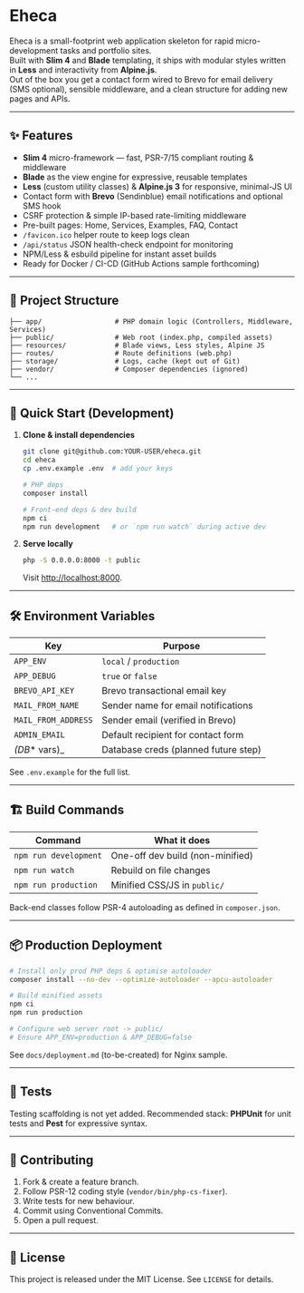 # Eheca

Eheca is a small-footprint web application skeleton for rapid micro-development tasks and portfolio sites.  
Built with **Slim 4** and **Blade** templating, it ships with modular styles written in **Less** and interactivity from **Alpine.js**.  
Out of the box you get a contact form wired to Brevo for email delivery (SMS optional), sensible middleware, and a clean structure for adding new pages and APIs.

---

## ✨ Features

* **Slim 4** micro-framework — fast, PSR-7/15 compliant routing & middleware
* **Blade** as the view engine for expressive, reusable templates
* **Less** (custom utility classes) & **Alpine.js 3** for responsive, minimal-JS UI
* Contact form with **Brevo** (Sendinblue) email notifications and optional SMS hook
* CSRF protection & simple IP-based rate-limiting middleware
* Pre-built pages: Home, Services, Examples, FAQ, Contact
* `/favicon.ico` helper route to keep logs clean
* `/api/status` JSON health-check endpoint for monitoring
* NPM/Less & esbuild pipeline for instant asset builds
* Ready for Docker / CI-CD (GitHub Actions sample forthcoming)

---

## 📂 Project Structure

```
├── app/                  # PHP domain logic (Controllers, Middleware, Services)
├── public/               # Web root (index.php, compiled assets)
├── resources/            # Blade views, Less styles, Alpine JS
├── routes/               # Route definitions (web.php)
├── storage/              # Logs, cache (kept out of Git)
├── vendor/               # Composer dependencies (ignored)
└── ...
```

---

## 🚀 Quick Start (Development)

1. **Clone & install dependencies**

   ```bash
   git clone git@github.com:YOUR-USER/eheca.git
   cd eheca
   cp .env.example .env  # add your keys

   # PHP deps
   composer install

   # Front-end deps & dev build
   npm ci
   npm run development   # or `npm run watch` during active dev
   ```

2. **Serve locally**

   ```bash
   php -S 0.0.0.0:8000 -t public
   ```
   Visit <http://localhost:8000>.

---

## 🛠 Environment Variables

| Key                | Purpose                               |
|--------------------|---------------------------------------|
| `APP_ENV`          | `local` / `production`                |
| `APP_DEBUG`        | `true` or `false`                     |
| `BREVO_API_KEY`    | Brevo transactional email key         |
| `MAIL_FROM_NAME`   | Sender name for email notifications   |
| `MAIL_FROM_ADDRESS`| Sender email (verified in Brevo)      |
| `ADMIN_EMAIL`      | Default recipient for contact form    |
| _(DB_* vars)_      | Database creds (planned future step)  |

See `.env.example` for the full list.

---

## 🏗 Build Commands

| Command                | What it does                          |
|------------------------|---------------------------------------|
| `npm run development`  | One-off dev build (non-minified)      |
| `npm run watch`        | Rebuild on file changes               |
| `npm run production`   | Minified CSS/JS in `public/`          |

Back-end classes follow PSR-4 autoloading as defined in `composer.json`.

---

## 📦 Production Deployment

```bash
# Install only prod PHP deps & optimise autoloader
composer install --no-dev --optimize-autoloader --apcu-autoloader

# Build minified assets
npm ci
npm run production

# Configure web server root -> public/
# Ensure APP_ENV=production & APP_DEBUG=false
```

See `docs/deployment.md` (to-be-created) for Nginx sample.

---

## 🧪 Tests

Testing scaffolding is not yet added. Recommended stack: **PHPUnit** for unit tests and **Pest** for expressive syntax.

---

## 🤝 Contributing

1. Fork & create a feature branch.
2. Follow PSR-12 coding style (`vendor/bin/php-cs-fixer`).
3. Write tests for new behaviour.
4. Commit using Conventional Commits.
5. Open a pull request.

---

## 📝 License

This project is released under the MIT License. See `LICENSE` for details.
